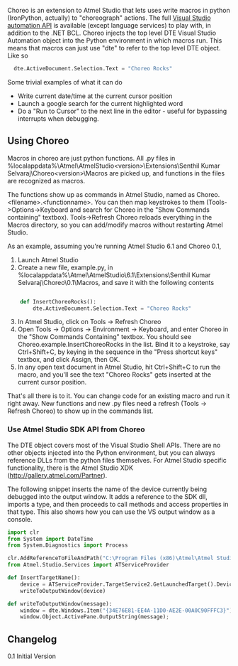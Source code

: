 Choreo is an extension to Atmel Studio that lets uses write macros in python (IronPython, actually) to "choreograph" actions. The full [Visual Studio automation API][1] is available (except language services) to play with, in addition to the .NET BCL.
Choreo injects the top level DTE Visual Studio Automation object into the Python environment in which macros run. This means that macros can just use "dte" to refer to the top level DTE object. Like so
```python
  dte.ActiveDocument.Selection.Text = "Choreo Rocks"
```
Some trivial examples of what it can do

* Write current date/time at the current cursor position
* Launch a google search for the current highlighted word
* Do a "Run to Cursor" to the next line in the editor - useful for bypassing interrupts when debugging.

Using Choreo
-------------

Macros in choreo are just python functions. All .py files in %localappdata%\Atmel\AtmelStudio\<version>\Extensions\Senthil Kumar Selvaraj\Choreo\<version>\Macros are picked up, and functions in the files are recognized as macros.

The functions show up as commands in Atmel Studio, named as Choreo.&lt;filename&gt;.&lt;functionname&gt;. You can then map keystrokes to them (Tools->Options->Keyboard and search for Choreo in the "Show Commands containing" textbox). Tools->Refresh Choreo reloads everything in the Macros directory, so you can add/modify macros without restarting Atmel Studio.

As an example, assuming you're running Atmel Studio 6.1 and Choreo 0.1,

1. Launch Atmel Studio
2. Create a new file, example.py, in %localappdata%\Atmel\AtmelStudio\6.1\Extensions\Senthil Kumar Selvaraj\Choreo\0.1\Macros, and save it with the following contents

```python

    def InsertChoreoRocks():
	    dte.ActiveDocument.Selection.Text = "Choreo Rocks"
```
3. In Atmel Studio, click on Tools -> Refresh Choreo
4. Open Tools -> Options -> Environment -> Keyboard, and enter Choreo in the "Show Commands Containing" textbox. You should see Choreo.example.InsertChoreoRocks in the list. Bind it to a keystroke, say Ctrl+Shift+C, by keying in the sequence in the "Press shortcut keys" textbox, and click Assign, then OK.
5. In any open text document in Atmel Studio, hit Ctrl+Shift+C to run the macro, and you'll see the text "Choreo Rocks" gets inserted at the current cursor position.

That's all there is to it. You can change code for an existing macro and run it right away. New functions and new .py files need a refresh (Tools -> Refresh Choreo) to show up in the commands list.


### Use Atmel Studio SDK API from Choreo

The DTE object covers most of the Visual Studio Shell APIs. There are no other objects injected into the Python environment, but you can always reference DLLs from the python files themselves. For Atmel Studio specific functionality, there is the Atmel Studio XDK (http://gallery.atmel.com/Partner). 

The following snippet inserts the name of the device currently being debugged into the output window. It adds a reference to the SDK dll, imports a type, and then proceeds to call methods and access properties in that type. This also shows how you can use the VS output window as a console.

```python
import clr
from System import DateTime
from System.Diagnostics import Process

clr.AddReferenceToFileAndPath("C:\Program Files (x86)\Atmel\Atmel Studio 6.1\extensions\Application\Atmel.Studio.Services.Interfaces.dll")
from Atmel.Studio.Services import ATServiceProvider

def InsertTargetName():
    device = ATServiceProvider.TargetService2.GetLaunchedTarget().Device.Name
    writeToOutputWindow(device)

def writeToOutputWindow(message):
    window = dte.Windows.Item("{34E76E81-EE4A-11D0-AE2E-00A0C90FFFC3}");
    window.Object.ActivePane.OutputString(message);
```

Changelog
---------

0.1 Initial Version

[1]: http://msdn.microsoft.com/en-us/library/vstudio/envdte.dte(v=vs.100).aspx
